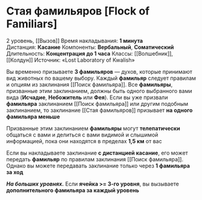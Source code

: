 # Стая фамильяров [Flock of Familiars]
2 уровень, [[Вызов]]
Время накладывания: **1 минута**
Дистанция: **Касание**
Компоненты: **Вербальный**, **Соматический**
Длительность: **Концентрация до 1 часа**
Классы: [[Волшебник]], [[Колдун]]
Источник: «Lost Laboratory of Kwalish»

Вы временно призываете **3 фамильяров** — духов, которые принимают вид животных по вашему выбору. Каждый **фамильяр** следует правилам и опциям из заклинания [[Поиск фамильяра]]. Все **фамильяры**, призванные этим заклинанием, должны быть одного выбранного вами вида (**Исчадие**, **Небожитель** или **Фея**). Если вы уже призвали **фамильяра** заклинанием [[Поиск фамильяра]] или другим подобным заклинанием, то заклинание [[Стая фамильяров]] призывает **на одного фамильяра меньше**

Призванные этим заклинанием **фамильяры** могут **телепатически** общаться с вами и делиться с вами видимой и слышимой информацией, пока они находятся в пределах **1,5 км** от вас

Если вы накладываете заклинание **с дистанцией касание**, его может передать **фамильяр** по правилам заклинания [[Поиск фамильяра]]. Однако вы можете передавать заклинание только через **1 фамильяра за ход**

**_На больших уровнях._** Если **ячейка >= 3-го уровня**, вы вызываете **дополнительного фамильяра за каждый уровень**